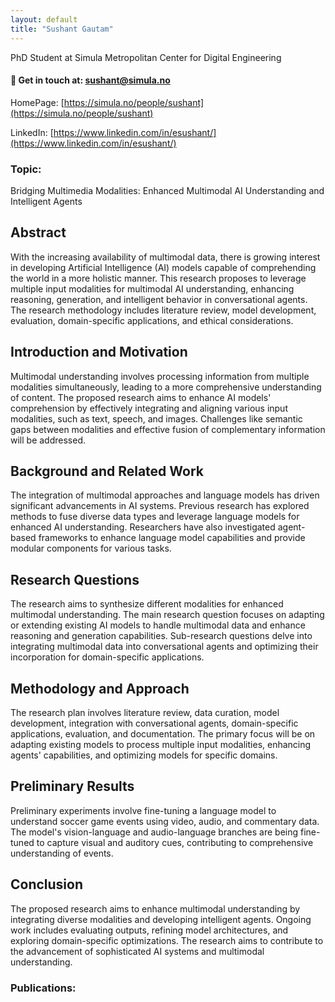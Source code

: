 ```yaml
---
layout: default
title: "Sushant Gautam"
---
```

PhD Student at Simula Metropolitan Center for Digital Engineering
#### 📝 Get in touch at:  sushant@simula.no

HomePage: [https://simula.no/people/sushant](https://simula.no/people/sushant)

LinkedIn: [https://www.linkedin.com/in/esushant/](https://www.linkedin.com/in/esushant/)

### Topic: 
Bridging Multimedia Modalities: Enhanced Multimodal AI Understanding and Intelligent Agents

## Abstract

With the increasing availability of multimodal data, there is growing interest in developing Artificial Intelligence (AI) models capable of comprehending the world in a more holistic manner. This research proposes to leverage multiple input modalities for multimodal AI understanding, enhancing reasoning, generation, and intelligent behavior in conversational agents. The research methodology includes literature review, model development, evaluation, domain-specific applications, and ethical considerations.

## Introduction and Motivation

Multimodal understanding involves processing information from multiple modalities simultaneously, leading to a more comprehensive understanding of content. The proposed research aims to enhance AI models' comprehension by effectively integrating and aligning various input modalities, such as text, speech, and images. Challenges like semantic gaps between modalities and effective fusion of complementary information will be addressed.

## Background and Related Work

The integration of multimodal approaches and language models has driven significant advancements in AI systems. Previous research has explored methods to fuse diverse data types and leverage language models for enhanced AI understanding. Researchers have also investigated agent-based frameworks to enhance language model capabilities and provide modular components for various tasks.

## Research Questions

The research aims to synthesize different modalities for enhanced multimodal understanding. The main research question focuses on adapting or extending existing AI models to handle multimodal data and enhance reasoning and generation capabilities. Sub-research questions delve into integrating multimodal data into conversational agents and optimizing their incorporation for domain-specific applications.

## Methodology and Approach

The research plan involves literature review, data curation, model development, integration with conversational agents, domain-specific applications, evaluation, and documentation. The primary focus will be on adapting existing models to process multiple input modalities, enhancing agents' capabilities, and optimizing models for specific domains.

## Preliminary Results

Preliminary experiments involve fine-tuning a language model to understand soccer game events using video, audio, and commentary data. The model's vision-language and audio-language branches are being fine-tuned to capture visual and auditory cues, contributing to comprehensive understanding of events.

## Conclusion

The proposed research aims to enhance multimodal understanding by integrating diverse modalities and developing intelligent agents. Ongoing work includes evaluating outputs, refining model architectures, and exploring domain-specific optimizations. The research aims to contribute to the advancement of sophisticated AI systems and multimodal understanding.


### Publications: 
<script src="https://bibbase.org/show?bib=https%3A%2F%2Fbibbase.org%2Fnetwork%2Ffiles%2FHDMtAKFAbHHX96Gtu&noBootstrap=1&jsonp=1"></script>
